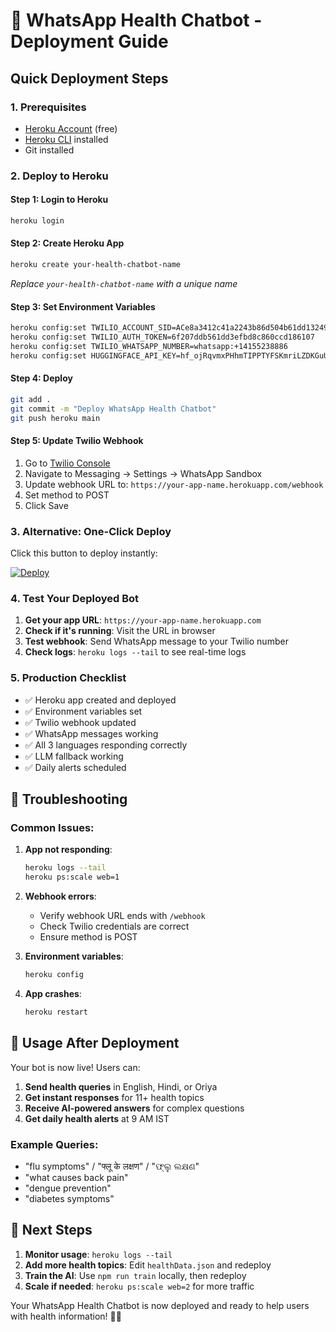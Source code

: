 # 🚀 WhatsApp Health Chatbot - Deployment Guide

## Quick Deployment Steps

### 1. Prerequisites
- [Heroku Account](https://signup.heroku.com/) (free)
- [Heroku CLI](https://devcenter.heroku.com/articles/heroku-cli) installed
- Git installed

### 2. Deploy to Heroku

#### Step 1: Login to Heroku
```bash
heroku login
```

#### Step 2: Create Heroku App
```bash
heroku create your-health-chatbot-name
```
*Replace `your-health-chatbot-name` with a unique name*

#### Step 3: Set Environment Variables
```bash
heroku config:set TWILIO_ACCOUNT_SID=ACe8a3412c41a2243b86d504b61dd13249
heroku config:set TWILIO_AUTH_TOKEN=6f207ddb561dd3efbd8c860ccd186107
heroku config:set TWILIO_WHATSAPP_NUMBER=whatsapp:+14155238886
heroku config:set HUGGINGFACE_API_KEY=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
```

#### Step 4: Deploy
```bash
git add .
git commit -m "Deploy WhatsApp Health Chatbot"
git push heroku main
```

#### Step 5: Update Twilio Webhook
1. Go to [Twilio Console](https://console.twilio.com/)
2. Navigate to Messaging → Settings → WhatsApp Sandbox
3. Update webhook URL to: `https://your-app-name.herokuapp.com/webhook`
4. Set method to POST
5. Click Save

### 3. Alternative: One-Click Deploy

Click this button to deploy instantly:

[![Deploy](https://www.herokucdn.com/deploy/button.svg)](https://heroku.com/deploy)

### 4. Test Your Deployed Bot

1. **Get your app URL**: `https://your-app-name.herokuapp.com`
2. **Check if it's running**: Visit the URL in browser
3. **Test webhook**: Send WhatsApp message to your Twilio number
4. **Check logs**: `heroku logs --tail` to see real-time logs

### 5. Production Checklist

- ✅ Heroku app created and deployed
- ✅ Environment variables set
- ✅ Twilio webhook updated
- ✅ WhatsApp messages working
- ✅ All 3 languages responding correctly
- ✅ LLM fallback working
- ✅ Daily alerts scheduled

## 🔧 Troubleshooting

### Common Issues:

1. **App not responding**:
   ```bash
   heroku logs --tail
   heroku ps:scale web=1
   ```

2. **Webhook errors**:
   - Verify webhook URL ends with `/webhook`
   - Check Twilio credentials are correct
   - Ensure method is POST

3. **Environment variables**:
   ```bash
   heroku config
   ```

4. **App crashes**:
   ```bash
   heroku restart
   ```

## 📱 Usage After Deployment

Your bot is now live! Users can:

1. **Send health queries** in English, Hindi, or Oriya
2. **Get instant responses** for 11+ health topics
3. **Receive AI-powered answers** for complex questions
4. **Get daily health alerts** at 9 AM IST

### Example Queries:
- "flu symptoms" / "फ्लू के लक्षण" / "ଫ୍ଲୁ ଲକ୍ଷଣ"
- "what causes back pain"
- "dengue prevention"
- "diabetes symptoms"

## 🎯 Next Steps

1. **Monitor usage**: `heroku logs --tail`
2. **Add more health topics**: Edit `healthData.json` and redeploy
3. **Train the AI**: Use `npm run train` locally, then redeploy
4. **Scale if needed**: `heroku ps:scale web=2` for more traffic

Your WhatsApp Health Chatbot is now deployed and ready to help users with health information! 🏥✨